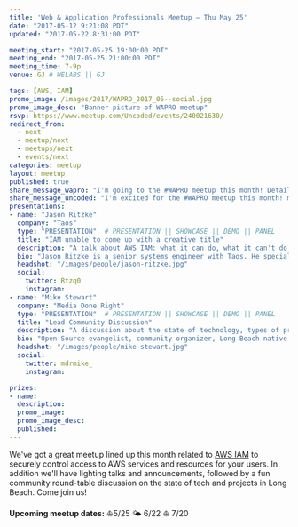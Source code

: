 ```yaml
---
title: 'Web & Application Professionals Meetup – Thu May 25'
date: "2017-05-12 9:21:08 PDT"                                                 # posted date
updated: "2017-05-22 8:31:00 PDT"                                               # updated date

meeting_start: "2017-05-25 19:00:00 PDT"                                         # meeting start date
meeting_end: "2017-05-25 21:00:00 PDT"                                           # meeting end date
meeting_time: 7-9p
venue: GJ # WELABS || GJ

tags: [AWS, IAM]
promo_image: /images/2017/WAPRO_2017_05--social.jpg
promo_image_desc: "Banner picture of WAPRO meetup"
rsvp: https://www.meetup.com/Uncoded/events/240021630/
redirect_from:
  - next
  - meetup/next
  - meetups/next
  - events/next
categories: meetup
layout: meetup
published: true
share_message_wapro: "I'm going to the #WAPRO meetup this month! Details: meetup.com/uncoded/events/"
share_message_uncoded: "I'm excited for the #WAPRO meetup this month! meetup.com/uncoded/events/ @uncodedlb #uncoded"
presentations:
- name: "Jason Ritzke"
  company: "Taos"
  type: "PRESENTATION"  # PRESENTATION || SHOWCASE || DEMO || PANEL
  title: "IAM unable to come up with a creative title"
  description: "A talk about AWS IAM: what it can do, what it can't do, and why you should care (probably more than a little)."
  bio: "Jason Ritzke is a senior systems engineer with Taos. He specializes in secure, effective deployments of open-source software that help businesses and individuals achieve their goals and dreams. He helps run DC562 and is a maintainer of the Reclass external node classifier."
  headshot: "/images/people/jason-ritzke.jpg"
  social:
    twitter: Rtzq0
    instagram:
- name: "Mike Stewart"
  company: "Media Done Right"
  type: "PRESENTATION"  # PRESENTATION || SHOWCASE || DEMO || PANEL
  title: "Lead Community Discussion"
  description: "A discussion about the state of technology, types of projects going on locally, and time for general Q & A."
  bio: "Open Source evangelist, community organizer, Long Beach native. From enterprise I.T. to consulting.  Ultimately, licensing independence for his clients plus the discovery of the principles behind free software, led him to Drupal as a veritable swiss-army-knife for the web, and more generally the promotion and use of freedom software."
  headshot: "/images/people/mike-stewart.jpg"
  social:
    twitter: mdrmike_
    instagram:

prizes:
- name:
  description:
  promo_image:
  promo_image_desc:
  published:
---
```



We've got a great meetup lined up this month related to [AWS IAM](https://aws.amazon.com/iam/) to securely control access to AWS services and resources for your users.  In addition we'll have lighting talks and announcements, followed by a fun community round-table discussion on the state of tech and projects in Long Beach.  Come join us!

**Upcoming meetup dates:**  ⛵5/25  🌤 6/22 ⛵  7/20


<!--break-->

